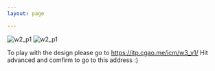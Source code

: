 ```yaml
---
layout: page

---
```


  
  
  
  ![w2_p1](/pics/icm_w3_1.gif)
  ![w2_p1](/pics/icm_w3_2.gif)

 
 


To play with the design please go to https://itp.cgao.me/icm/w3_v1/ Hit advanced and comfirm to go to this address :)


 

